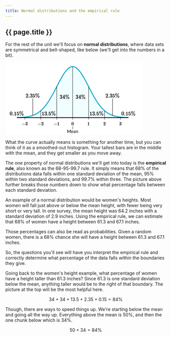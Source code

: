 ```yaml
---
title: Normal distributions and the empirical rule
---
```


## {{ page.title }}

For the rest of the unit we'll focus on **normal distributions**, where data sets are symmetrical and bell-shaped, like below (we'll get into the numbers in a bit).

![normal distribution](../img/2.4-normal-distribution.png)

What the curve actually means is something for another time, but you can think of it as a smoothed-out histogram. Your tallest bars are in the middle with the mean, and they get smaller as you move away.

The one property of normal distributions we'll get into today is the **empirical rule**, also known as the 68-95-99.7 rule. It simply means that 68% of the distributions data falls within one standard deviation of the mean, 95% within two standard deviations, and 99.7% within three. The picture above further breaks those numbers down to show what percentage falls between each standard deviation.

An example of a normal distribution would be women's heights. Most women will fall just above or below the mean height, with fewer being very short or very tall. In one survey, the mean height was 64.2 inches with a standard deviation of 2.9 inches. Using the empirical rule, we can estimate that 68% of women have a height between 61.3 and 67.1 inches.

Those percentages can also be read as probabilities. Given a random women, there is a 68% chance she will have a height between 61.3 and 67.1 inches.

So, the questions you'll see will have you interpret the empirical rule and correctly determine what percentage of the data falls within the boundaries they give.

Going back to the women's height example, what percentage of women have a height taller than 61.3 inches? Since 61.3 is one standard deviation below the mean, anything taller would be to the right of that boundary. The picture at the top will be the most helpful here.

$$ 34 + 34 + 13.5 + 2.35 + 0.15 = 84\% $$

Though, there are ways to speed things up. We're starting below the mean and going all the way up. Everything above the mean is 50%, and then the one chunk below which is 34%.

$$ 50 + 34 = 84\% $$
